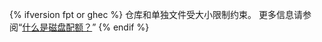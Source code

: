 {% ifversion fpt or ghec %}
仓库和单独文件受大小限制约束。 更多信息请参阅“[什么是磁盘配额？](/articles/what-is-my-disk-quota)”
{% endif %}
